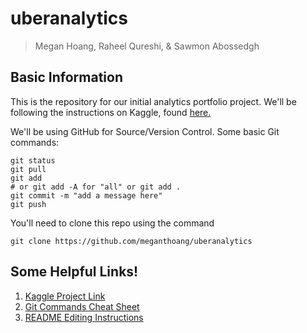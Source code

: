 # uberanalytics
> Megan Hoang, Raheel Qureshi, & Sawmon Abossedgh



## Basic Information

This is the repository for our initial analytics portfolio project. We'll be following the instructions on Kaggle, found [here.](https://www.kaggle.com/hugomenz/uber-data-visualization)

We'll be using GitHub for Source/Version Control. Some basic Git commands:
``` 
git status
git pull
git add 
# or git add -A for "all" or git add . 
git commit -m "add a message here"
git push
```

You'll need to clone this repo using the command
```
git clone https://github.com/meganthoang/uberanalytics
```

## Some Helpful Links!
1. [Kaggle Project Link](https://www.kaggle.com/hugomenz/uber-data-visualization)
2. [Git Commands Cheat Sheet](https://education.github.com/git-cheat-sheet-education.pdf)
3. [README Editing Instructions](https://docs.github.com/en/github/writing-on-github/getting-started-with-writing-and-formatting-on-github/basic-writing-and-formatting-syntax)

